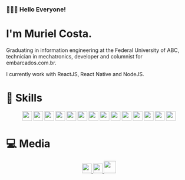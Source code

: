 ### 🙋🏽‍♂️ Hello Everyone! 
# I'm Muriel Costa.

Graduating in information engineering at the Federal University of ABC, technician in mechatronics, developer and columnist for embarcados.com.br.

I currently work with ReactJS, React Native and NodeJS.
# 🚀 Skills

<p align="center">
    <img height="26" src="https://img.shields.io/badge/React_Native-20232A?style=for-the-badge&logo=react&logoColor=61DAFB"> 
    <img height="26" src="https://img.shields.io/badge/React-20232A?style=for-the-badge&logo=react&logoColor=61DAFB"> 
    <img height="26" src="https://img.shields.io/badge/Node.js-43853D?style=for-the-badge&logo=node.js&logoColor=white"> 
    <img height="26" src="https://img.shields.io/badge/TypeScript-007ACC?style=for-the-badge&logo=typescript&logoColor=white"> 
    <img height="26" src="https://img.shields.io/badge/Redux-593D88?style=for-the-badge&logo=redux&logoColor=white"> 
    <img height="26" src="https://img.shields.io/badge/styled--components-DB7093?style=for-the-badge&logo=styled-components&logoColor=white"> 
    <img height="26" src="https://img.shields.io/badge/Material--UI-0081CB?style=for-the-badge&logo=material-ui&logoColor=white"> 
    <img height="26" src="https://img.shields.io/badge/Express.js-404D59?style=for-the-badge"> 
    <img height="26" src="https://img.shields.io/badge/MySQL-00000F?style=for-the-badge&logo=mysql&logoColor=white"> 
    <img height="26" src="https://img.shields.io/badge/HTML5-E34F26?style=for-the-badge&logo=html5&logoColor=white"> 
    <img height="26" src="https://img.shields.io/badge/CSS3-1572B6?style=for-the-badge&logo=css3&logoColor=white"> 
    <img height="26" src="https://img.shields.io/badge/C-00599C?style=for-the-badge&logo=c&logoColor=white"> 
    <img height="26" src="https://img.shields.io/badge/Python-14354C?style=for-the-badge&logo=python&logoColor=white"> 
    <img height="26" src="https://img.shields.io/badge/Flask-000000?style=for-the-badge&logo=flask&logoColor=white"> 
</p>

# 💻 Media
<p align="center">
    <a href="https://mrlcosta.github.io"><img height="26" src="https://mrlcosta.github.io/img/MURIELCOSTA-removebg.png"> 
    <a href="https://www.linkedin.com/in/muriel-da-costa/"><img height="26" src="https://img.shields.io/badge/LinkedIn-0077B5?style=for-the-badge&logo=linkedin&logoColor=white"> 
    <a href="https://www.embarcados.com.br/author/muriel/"><img height="33" src="https://www.embarcados.com.br/wp-content/uploads/2020/02/logo-238x76-1.png">
</p>


